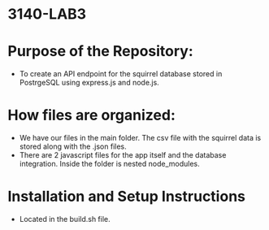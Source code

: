 # 3140-LAB3

# Purpose of the Repository:
* To create an API endpoint for the squirrel database stored in PostrgeSQL using express.js and node.js.

# How files are organized:
* We have our files in the main folder. The csv file with the squirrel data is stored along with the .json files. 
* There are 2 javascript files for the app itself and the database integration. Inside  the folder is nested node_modules.

# Installation and Setup Instructions
* Located in the build.sh file.